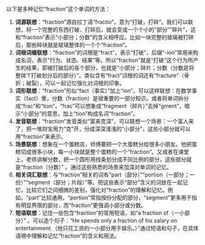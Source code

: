 以下是多种记忆“fraction”这个单词的方法：
1. **词源联想**：“fraction”源自拉丁语“fractio”，意为“打破，打碎”。我们可以联想，将一个完整的东西打破、打碎后，就会变成一个个小的“部分”“碎片”，这和“fraction”表示“小部分；分数”的含义相呼应。比如一块完整的玻璃被打碎后，那些碎块就是玻璃整体的一个个“fraction”。
2. **词根词缀联想**：“fraction”的词根是“fract”，表示“打破”，后缀“-ion”常用来构成名词，表示“行为、状态、结果”等。所以“fraction”就是“打破”这个行为所产生的结果，即被打破后的各个部分，也就是“小部分；碎片；分数（分数是将整体‘1’打破划分后的部分）”。类似含有“fract”词根的词还有“fracture”（骨折；破裂），可以一起记忆强化对词根的印象。 
3. **词形联想**：“fraction”形似“fact（事实）”加上“ion”，可以这样联想：在数学事实（fact）里，分数（fraction）是很重要的一部分知识。或者将单词拆分成“frac”和“tion”，“frac”可以想象成“fragment（碎片）”去掉“gment”，暗示“小部分”的意思，加上“tion”构成名词“fraction”。
4. **发音联想**：“fraction”发音类似“富来克深”，可以联想一个场景：一个富人来了，把一堆财宝用力“克”开，分成深深浅浅的“小部分”，这些小部分就可以用“fraction”来表示。
5. **场景联想**：想象在一个蛋糕店，师傅要把一个大蛋糕分给很多小朋友。他把蛋糕切成很多小块，每一小块就是整个蛋糕的一个“fraction”。又或者在课堂上，老师讲解分数，把一个圆形用线条划分成不同比例的部分，这些部分就是“fraction（分数）” 。通过这些熟悉的场景来加深对单词的记忆。
6. **相关词汇联想**：与“fraction”相关的词有“part（部分）”“portion（一部分；一份）”“segment（部分；片段）”等。把这些表示“部分”含义的词放在一起记忆，比较它们之间细微的差别，强化对“fraction”的理解和记忆。例如，“part”比较通用，“portion”常指按份分配的部分，“segment”更多用于指有明显界限的部分，而“fraction”更强调小部分或分数。
7. **短语联想**：记住一些包含“fraction”的常用短语，如“a fraction of（一小部分）” 。可以造个句子：“He spends only a fraction of his salary on entertainment.（他只花工资的一小部分用于娱乐。）”通过短语和句子，在具体语境中理解和记忆“fraction”的含义和用法。 